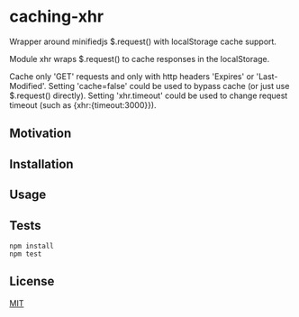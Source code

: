 # caching-xhr
Wrapper around minifiedjs $.request() with localStorage cache support.

Module xhr wraps $.request() to cache responses in the localStorage.

Cache only 'GET' requests and only with http headers 'Expires' or 'Last-Modified'.
Setting 'cache=false' could be used to bypass cache (or just use $.request() directly).
Setting 'xhr.timeout' could be used to change request timeout (such as {xhr:{timeout:3000}}).

## Motivation

## Installation

## Usage

## Tests

    npm install
    npm test

## License

[MIT](https://github.com/letsrock-today/caching-xhr/blob/master/LICENSE)
